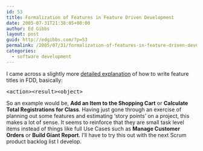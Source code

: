 ```yaml
---
id: 53
title: Formalization of Features in Feature Driven Development
date: 2005-07-31T21:38:05+00:00
author: Ed Gibbs
layout: post
guid: http://edgibbs.com/?p=53
permalink: /2005/07/31/formalization-of-features-in-feature-driven-development/
categories:
  - software development
---
```

I came across a slightly more [detailed explanation](http://www.step-10.com/process/FDDToTheRescue.html) of how to write feature titles in FDD, basically:

<pre>&lt;action&gt;&lt;result&gt;&lt;object&gt;</pre>

So an example would be, **Add an Item to the Shopping Cart** or **Calculate Total Registrations for Class**. Having just gone through an exercise of planning out some features and estimating &#8216;story points&#8217; on a project, this makes a lot of sense. It seems to reinforce that they are small task level items instead of things like full Use Cases such as **Manage Customer Orders** or **Build Giant Report**. I&#8217;ll have to try this out with the next Scrum product backlog list I develop.